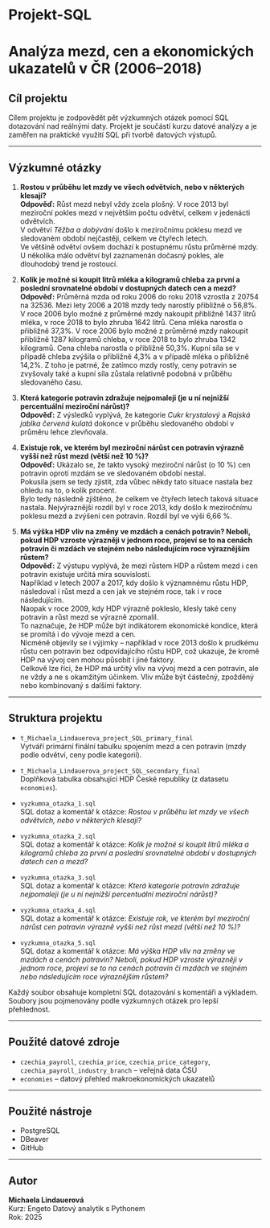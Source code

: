 # Projekt-SQL
# Analýza mezd, cen a ekonomických ukazatelů v ČR (2006–2018)

## Cíl projektu
Cílem projektu je zodpovědět pět výzkumných otázek pomocí SQL dotazování nad reálnými daty. Projekt je součástí kurzu datové analýzy a je zaměřen na praktické využití SQL při tvorbě datových výstupů.

---

## Výzkumné otázky

1. **Rostou v průběhu let mzdy ve všech odvětvích, nebo v některých klesají?**  
   **Odpověď:** Růst mezd nebyl vždy zcela plošný. V roce 2013 byl meziroční pokles mezd v největším počtu odvětví, celkem v jedenácti odvětvích.  
   V odvětví *Těžba a dobývání* došlo k meziročnímu poklesu mezd ve sledovaném období nejčastěji, celkem ve čtyřech letech.  
   Ve většině odvětví ovšem dochází k postupnému růstu průměrné mzdy. U několika málo odvětví byl zaznamenán dočasný pokles, ale dlouhodobý trend je rostoucí.

2. **Kolik je možné si koupit litrů mléka a kilogramů chleba za první a poslední srovnatelné období v dostupných datech cen a mezd?**  
   **Odpověď:** Průměrná mzda od roku 2006 do roku 2018 vzrostla z 20754 na 32536. Mezi lety 2006 a 2018 mzdy tedy narostly přibližně o 56,8%.
   V roce 2006 bylo možné z průměrné mzdy nakoupit přibližně 1437 litrů mléka, v roce 2018 to bylo zhruba 1642 litrů. 
   Cena mléka narostla o přibližně 37,3%.
   V roce 2006 bylo možné z průměrné mzdy nakoupit přibližně 1287 kilogramů chleba, v roce 2018 to bylo zhruba 1342 kilogramů. 
   Cena chleba narostla o přibližně 50,3%.
   Kupní síla se v případě chleba zvýšila o přibližně 4,3% a v případě mléka o přibližně 14,2%. 
   Z toho je patrné, že zatímco mzdy rostly, ceny potravin se zvyšovaly také a kupní síla zůstala relativně podobná v průběhu sledovaného času.

3. **Která kategorie potravin zdražuje nejpomaleji (je u ní nejnižší percentuální meziroční nárůst)?**  
   **Odpověď:** Z výsledků vyplývá, že kategorie *Cukr krystalový* a *Rajská jablka červená kulatá* dokonce v průběhu sledovaného období v průměru lehce zlevňovala.

4. **Existuje rok, ve kterém byl meziroční nárůst cen potravin výrazně vyšší než růst mezd (větší než 10 %)?**  
   **Odpověď:** Ukázalo se, že takto vysoký meziroční nárůst (o 10 %) cen potravin oproti mzdám se ve sledovaném období nestal.  
   Pokusila jsem se tedy zjistit, zda vůbec někdy tato situace nastala bez ohledu na to, o kolik procent.  
   Bylo tedy následně zjištěno, že celkem ve čtyřech letech taková situace nastala. Nejvýraznější rozdíl byl v roce 2013, kdy došlo k meziročnímu poklesu mezd a zvýšení cen potravin. Rozdíl byl ve výši 6,66 %.

5. **Má výška HDP vliv na změny ve mzdách a cenách potravin? Neboli, pokud HDP vzroste výrazněji v jednom roce, projeví se to na cenách potravin či mzdách ve stejném nebo následujícím roce výraznějším růstem?**  
   **Odpověď:** Z výstupu vyplývá, že mezi růstem HDP a růstem mezd i cen potravin existuje určitá míra souvislosti.  
   Například v letech 2007 a 2017, kdy došlo k významnému růstu HDP, následoval i růst mezd a cen jak ve stejném roce, tak i v roce následujícím.  
   Naopak v roce 2009, kdy HDP výrazně pokleslo, klesly také ceny potravin a růst mezd se výrazně zpomalil.  
   To naznačuje, že HDP může být indikátorem ekonomické kondice, která se promítá i do vývoje mezd a cen.  
   Nicméně objevily se i výjimky – například v roce 2013 došlo k prudkému růstu cen potravin bez odpovídajícího růstu HDP, což ukazuje, že kromě HDP na vývoj cen mohou působit i jiné faktory.  
   Celkově lze říci, že HDP má určitý vliv na vývoj mezd a cen potravin, ale ne vždy a ne s okamžitým účinkem. Vliv může být částečný, zpožděný nebo kombinovaný s dalšími faktory.

---

## Struktura projektu

- `t_Michaela_Lindauerova_project_SQL_primary_final`  
  Vytváří primární finální tabulku spojením mezd a cen potravin (mzdy podle odvětví, ceny podle kategorií).

- `t_Michaela_Lindauerova_project_SQL_secondary_final`  
  Doplňková tabulka obsahující HDP České republiky (z datasetu `economies`).

- `vyzkumna_otazka_1.sql`  
  SQL dotaz a komentář k otázce: *Rostou v průběhu let mzdy ve všech odvětvích, nebo v některých klesají?*

- `vyzkumna_otazka_2.sql`  
  SQL dotaz a komentář k otázce: *Kolik je možné si koupit litrů mléka a kilogramů chleba za první a poslední srovnatelné období v dostupných datech cen a mezd?*

- `vyzkumna_otazka_3.sql`  
  SQL dotaz a komentář k otázce: *Která kategorie potravin zdražuje nejpomaleji (je u ní nejnižší percentuální meziroční nárůst)?*

- `vyzkumna_otazka_4.sql`  
  SQL dotaz a komentář k otázce: *Existuje rok, ve kterém byl meziroční nárůst cen potravin výrazně vyšší než růst mezd (větší než 10 %)?*

- `vyzkumna_otazka_5.sql`  
  SQL dotaz a komentář k otázce: *Má výška HDP vliv na změny ve mzdách a cenách potravin? Neboli, pokud HDP vzroste výrazněji v jednom roce, 
projeví se to na cenách potravin či mzdách ve stejném nebo následujícím roce výraznějším růstem?*

Každý soubor obsahuje kompletní SQL dotazování s komentáři a výkladem. Soubory jsou pojmenovány podle výzkumných otázek pro lepší přehlednost.


---

## Použité datové zdroje

- `czechia_payroll`, `czechia_price`, `czechia_price_category`, `czechia_payroll_industry_branch` – veřejná data ČSÚ
- `economies` – datový přehled makroekonomických ukazatelů

---

## Použité nástroje

- PostgreSQL
- DBeaver
- GitHub

---

## Autor

**Michaela Lindauerová**  
Kurz: Engeto Datový analytik s Pythonem  
Rok: 2025
